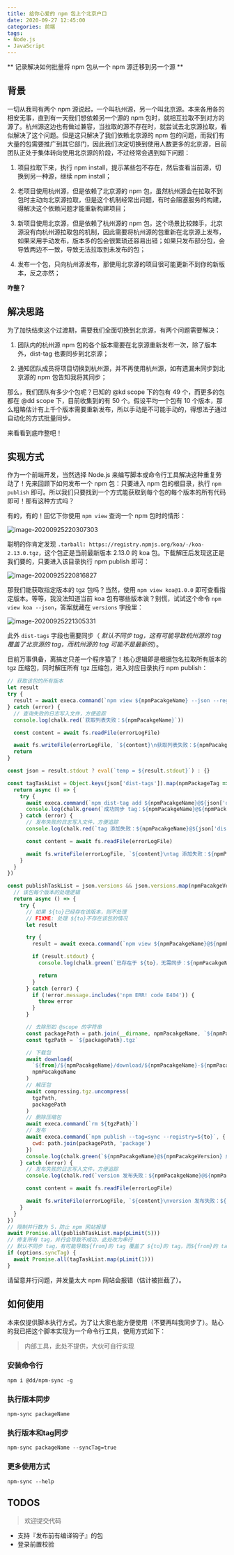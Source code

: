 ```yaml
---
title: 给你心爱的 npm 包上个北京户口
date: 2020-09-27 12:45:00
categories: 前端
tags:
- Node.js
- JavaScript
---
```


** 记录解决如何批量将 npm 包从一个 npm 源迁移到另一个源 **

<!-- more -->

## 背景

一切从我司有两个 npm 源说起，一个叫杭州源，另一个叫北京源。本来各用各的相安无事，直到有一天我们想依赖另一个源的 npm 包时，就相互拉取不到对方的源了。杭州源这边也有做过兼容，当拉取的源不存在时，就尝试去北京源拉取，看似解决了这个问题。但是这只解决了我们依赖北京源的 npm 包的问题，而我们有大量的包需要推广到其它部门，因此我们决定切换到使用人数更多的北京源，目前团队正处于集体转向使用北京源的阶段，不过经常会遇到如下问题：

1. 项目拉取下来，执行 npm install，提示某些包不存在，然后查看当前源，切换到另一种源，继续 npm install；

2. 老项目使用杭州源，但是依赖了北京源的 npm 包，虽然杭州源会在拉取不到包时主动向北京源拉取，但是这个机制经常出问题，有时会阻塞服务的构建，得解决这个依赖问题才能重新构建项目；

3. 新项目使用北京源，但是依赖了杭州源的 npm 包，这个场景比较棘手，北京源没有向杭州源拉取包的机制，因此需要将杭州源的包重新在北京源上发布，如果采用手动发布，版本多的包会很繁琐还容易出错；如果只发布部分包，会导致两边不一致，导致无法拉取到未发布的包；

4. 发布一个包，只向杭州源发布，那使用北京源的项目很可能更新不到你的新版本，反之亦然；

**咋整？**


## 解决思路

为了加快结束这个过渡期，需要我们全面切换到北京源，有两个问题需要解决：

1. 团队内的杭州源 npm 包的各个版本需要在北京源重新发布一次，除了版本外，dist-tag 也要同步到北京源；

2. 通知团队成员将项目切换到杭州源，并不再使用杭州源，如有遗漏未同步到北京源的 npm 包告知我将其同步；

那么，我们团队有多少个包呢？已知的 @kd scope 下的包有 49 个，而更多的包都在 @dd scope 下，目前收集到的有 50 个。假设平均一个包有 10 个版本，那么粗略估计有上千个版本需要重新发布，所以手动是不可能手动的，得想法子通过自动化的方式批量同步。

来看看到底咋整吧！

## 实现方式

作为一个前端开发，当然选择 Node.js 来编写脚本或命令行工具解决这种重复劳动了！先来回顾下如何发布一个 npm 包：只要进入 npm 包的根目录，执行 `npm publish` 即可。所以我们只要找到一个方式能获取到每个包的每个版本的所有代码即可！那有这种方式吗？

有的，有的！回忆下你使用 `npm view` 查询一个 npm 包时的情形：

![image-20200925220307303](https://tva1.sinaimg.cn/large/007S8ZIlly1gj38vxzb0nj31d40u0qgo.jpg)

聪明的你肯定发现 `.tarball: https://registry.npmjs.org/koa/-/koa-2.13.0.tgz`，这个包正是当前最新版本 2.13.0 的 koa 包。下载解压后发现这正是我们要的，只要进入该目录执行 npm publish 即可：

![image-20200925220816827](https://tva1.sinaimg.cn/large/007S8ZIlly1gj391b32slj30l60fmdhi.jpg)

那我们能获取指定版本的 tgz 包吗？当然，使用 `npm view koa@1.0.0` 即可查看指定版本。等等，我没法知道当前 koa 包有哪些版本诶？别慌，试试这个命令 `npm view koa --json`，答案就藏在 `versions` 字段里：

![image-20200925221305331](https://tva1.sinaimg.cn/large/007S8ZIlly1gj396bgv9nj31ab0u079l.jpg)

此外 `dist-tags` 字段也需要同步（ *默认不同步 tag，这有可能导致杭州源的 tag 覆盖了北京源的 tag，而杭州源的 tag 可能不是最新的*）。

目前万事俱备，离搞定只差一个程序猿了！核心逻辑即是根据包名拉取所有版本的 tgz 压缩包，同时解压所有 tgz 压缩包，进入对应目录执行 npm publish：

```js
// 获取该包的所有版本
let result
try {
  result = await execa.command(`npm view ${npmPacakgeName} --json --registry=${from}`)
} catch (error) {
  // 查询失败的日志写入文件，方便追踪
  console.log(chalk.red(`获取列表失败：${npmPacakgeName}`))

  const content = await fs.readFile(errorLogFile)

  await fs.writeFile(errorLogFile, `${content}\n获取列表失败：${npmPacakgeName}: ${error.stack}`)
  return
}

const json = result.stdout ? eval(`temp = ${result.stdout}`) : {}

const tagTaskList = Object.keys(json['dist-tags']).map(npmPackageTag => {
  return async () => {
    try {
      await execa.command(`npm dist-tag add ${npmPacakgeName}@${json['dist-tags'][npmPackageTag]} ${npmPackageTag} --registry=${to}`)
      console.log(chalk.green(`成功同步 tag：${npmPacakgeName}@${npmPackageTag}`))
    } catch (error) {
      // 发布失败的日志写入文件，方便追踪
      console.log(chalk.red(`tag 添加失败：${npmPacakgeName}@${json['dist-tags']}`))

      const content = await fs.readFile(errorLogFile)

      await fs.writeFile(errorLogFile, `${content}\ntag 添加失败：${npmPacakgeName}@${json['dist-tags']}: ${error.stack}`)
    }
  }
})

const publishTaskList = json.versions && json.versions.map(npmPacakgeVersion => {
  // 该包每个版本的处理逻辑
  return async () => {
    try {
      // 如果 ${to}已经存在该版本，则不处理
      // FIXME: 处理 ${to}不存在该包的情况
      let result

      try {
        result = await execa.command(`npm view ${npmPacakgeName}@${npmPacakgeVersion} --registry=${to}`)

        if (result.stdout) {
          console.log(chalk.green(`已存在于 ${to}，无需同步：${npmPacakgeName}@${npmPacakgeVersion}`))

          return
        }
      } catch (error) {
        if (!error.message.includes('npm ERR! code E404')) {
          throw error
        }
      }

      // 去除形如 @scope 的字符串
      const packagePath = path.join(__dirname, npmPacakgeName, `${npmPacakgeName.replace(/@.*\//, '')}-${npmPacakgeVersion}`)
      const tgzPath = `${packagePath}.tgz`

      // 下载包
      await download(
        `${from}/${npmPacakgeName}/download/${npmPacakgeName}-${npmPacakgeVersion}.tgz`,
        npmPacakgeName
      )
      // 解压包
      await compressing.tgz.uncompress(
        tgzPath,
        packagePath
      )
      // 删除压缩包
      await execa.command(`rm ${tgzPath}`)
      // 发布
      await execa.command(`npm publish --tag=sync --registry=${to}`, {
        cwd: path.join(packagePath, 'package')
      })
      console.log(chalk.green(`${npmPacakgeName}@${npmPacakgeVersion} 成功同步 ${to}！`))
    } catch (error) {
      // 发布失败的日志写入文件，方便追踪
      console.log(chalk.red(`version 发布失败：${npmPacakgeName}@${npmPacakgeVersion}`))

      const content = await fs.readFile(errorLogFile)

      await fs.writeFile(errorLogFile, `${content}\nversion 发布失败：${npmPacakgeName}@${npmPacakgeVersion}: ${error.stack}`)
    }
  }
})
// 限制并行数为 5，防止 npm 网站报错
await Promise.all(publishTaskList.map(pLimit(5)))
// 修复所有 tag，并行会导致不成功，此处改为串行
// 默认不同步 tag，有可能导致${from}的 tag 覆盖了 ${to}的 tag，而${from}的 tag 可能不是最新的
if (options.syncTag) {
  await Promise.all(tagTaskList.map(pLimit(1)))
}
```

请留意并行问题，并发量太大 npm 网站会报错（估计被拦截了）。

## 如何使用

本来仅提供脚本执行方式，为了让大家也能方便使用（不要再叫我同步了）。贴心的我已把这个脚本实现为一个命令行工具，使用方式如下：
> 内部工具，此处不提供，大伙可自行实现

### 安装命令行

`npm i @dd/npm-sync -g`

### 执行版本同步

`npm-sync packageName`

### 执行版本和tag同步

`npm-sync packageName --syncTag=true`

### 更多使用方式

`npm-sync --help`

## TODOS

> 欢迎提交代码

- 支持『发布前有编译钩子』的包
- 登录前置校验




